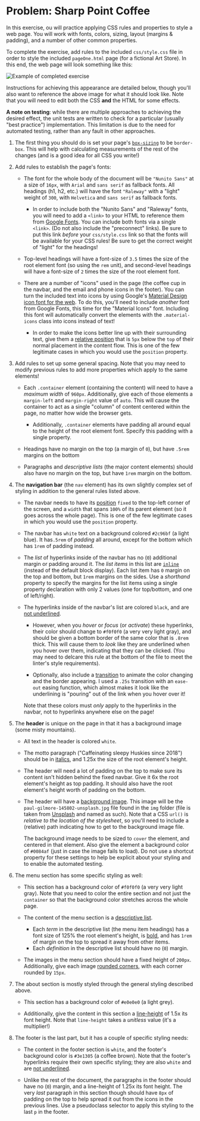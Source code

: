 # Problem: Sharp Point Coffee

In this exercise, ou will practice applying CSS rules and properties to style a web page. You will work with fonts, colors, sizing, layout (margins & padding), and a number of other common properties.

To complete the exercise, add rules to the included `css/style.css` file in order to style the included `pageOne.html` page (for a fictional Art Store). In this end, the web page will look something like this:

![Example of completed exercise](img/sample-solution.png)

Instructions for achieving this appearance are detailed below, though you'll also want to reference the above image for what it should look like. Note that you will need to edit both the CSS **and** the HTML for some effects.

**A note on testing**: while there are multiple approaches to achieving the desired effect, the unit tests are written to check for a particular (usually "best practice") implementation. This limitation is due to the need for automated testing, rather than any fault in other approaches.

1. The first thing you should do is set your page's [`box-sizing`](https://info340.github.io/css-layouts.html#box-sizing) to be `border-box`. This will help with calculating measurements of the rest of the changes (and is a good idea for all CSS you write!)

2. Add rules to establish the page's fonts:

    - The font for the whole body of the document will be `"Nunito Sans"` at a size of `16px`, with `Arial` and `sans serif` as fallback fonts. All headings (h1, h2, etc.) will have the font `"Raleway"` with a "light" weight of `300`, with `Helvetica` and `sans serif` as fallback fonts.

        - In order to include both the "Nunito Sans" and "Raleway" fonts, you will need to add a `<link>` to your HTML to reference them from [Google Fonts](https://fonts.google.com/). You can include both fonts via a single `<link>`. (Do not also include the "preconnect" links). Be sure to put this link _before_ your `css/style.css` link so that the fonts will be available for your CSS rules! Be sure to get the correct weight of "light" for the headings!

    - Top-level headings will have a font-size of `3.5` times the size of the root element font (so using the `rem` unit), and second-level headings will have a font-size of `2` times the size of the root element font.

    - There are a number of "icons" used in the page (the coffee cup in the navbar, and the email and phone icons in the footer). You can turn the included text into icons by using Google's [Material Design icon font for the web](https://google.github.io/material-design-icons/#icon-font-for-the-web). To do this, you'll need to include _another_ font from Google Fonts, this time for the "Material Icons" font. Including this font will automatically convert the elements with the `.material-icons` class into icons instead of text!

        - In order to make the icons better line up with their surrounding text, give them a [relative position](https://developer.mozilla.org/en-US/docs/Web/CSS/position) that is `5px` below the `top` of their normal placement in the content flow. This is one of the few legitimate cases in which you would use the `position` property.

3. Add rules to set up some general spacing. Note that you may need to modify previous rules to add more properties which apply to the same elements!

    - Each `.container` element (containing the content) will need to have a _maximum width_ of `960px`. Additionally, give each of those elements a `margin-left` and `margin-right` value of `auto`. This will cause the container to act as a single "column" of content centered within the page, no matter how wide the browser gets.

        - Additionally, `.container` elements have padding all around equal to the height of the root element font. Specify this padding with a single property.

    - Headings have no margin on the top (a margin of `0`), but have `.5rem` margins on the bottom

    - Paragraphs and _descriptive lists_ (the major content elements) should also have no margin on the top, but have `1rem` margin on the bottom.

4. The **navigation bar** (the `nav` element) has its own slightly complex set of styling in addition to the general rules listed above.

    - The navbar needs to have its [position](https://developer.mozilla.org/en-US/docs/Web/CSS/position) `fixed` to the top-left corner of the screen, and a `width` that spans `100%` of its parent element (so it goes across the whole page). This is one of the few legitimate cases in which you would use the `position` property.

    - The navbar has `white` text on a background colored `#2c96bf` (a light blue). It has`.5rem` of _padding_ all around, except for the bottom which has `1rem` of padding instead.

    -  The _list_ of hyperlinks inside of the navbar has no (`0`) additional margin or padding around it. The _list items_ in this list are [`inline`](https://developer.mozilla.org/en-US/docs/Web/CSS/display) (instead of the default block display). Each list item has `0` margin on the top and bottom, but `1rem` margins on the sides. Use a _shorthand_ property to specify the margins for the list items using a single property declaration with only 2 values (one for top/bottom, and one of left/right).

    - The hyperlinks inside of the navbar's list are colored `black`, and are [not underlined](https://developer.mozilla.org/en-US/docs/Web/CSS/text-decoration).

        - However, when you _hover_ or _focus_ (or _activate_) these hyperlinks, their color should change to `#f0f0f0` (a very very light gray), and should be given a bottom border of the same color that is `.8rem` thick. This will cause them to _look_ like they are underlined when you hover over them, indicating that they can be clicked. (You may need to delcare this rule at the bottom of the file to meet the linter's style requirements).

        - Optionally, also include a [transition](https://developer.mozilla.org/en-US/docs/Web/CSS/transition) to animate the color changing and the border appearing. I used a `.25s` transition with an `ease-out` easing function, which almost makes it look like the underlining is "pouring" out of the link when you hover over it!

        Note that these colors must _only_ apply to the hyperlinks in the navbar, not to hyperlinks anywhere else on the page!

5. The **header** is unique on the page in that it has a background image (some misty mountains).

    - All text in the header is colored `white`. 
    
    - The motto paragraph ("Caffeinating sleepy Huskies since 2018") should be in [italics](https://developer.mozilla.org/en-US/docs/Web/CSS/font-style), and 1.25x the size of the root element's height.

    - The header will need a lot of padding on the top to make sure its content isn't hidden behind the fixed navbar. Give it 6x the root element's height as top padding. It should also have the root element's height worth of padding on the bottom.

    - The header will have a [background image](https://info340.github.io/css-options.html#backgrounds-and-images). This image will be the `paul-gilmore-145802-unsplash.jpg` file found in the `img` folder (file is taken from [Unsplash](https://unsplash.com/) and named as such). Note that a CSS `url()` is _relative to the location of the stylesheet_, so you'll need to include a (relative) path indicating how to get to the background image file.

        The background image needs to be sized to `cover` the element, and centered in that element. Also give the element a background color of `#0084af` (just in case the image fails to load). Do not use a shortcut property for these settings to help be explicit about your styling and to enable the automated testing.


6. The menu section has some specific styling as well:

    - This section has a background color of `#f0f0f0` (a very very light gray). Note that you need to color the entire section and not just the `container` so that the background color stretches across the whole page.

    - The content of the menu section is a [descriptive list](https://developer.mozilla.org/en-US/docs/Web/HTML/Element/dl). 
        - Each _term_ in the descriptive list (the menu item headings) has a font size of 125% the root element's height, is [bold](https://developer.mozilla.org/en-US/docs/Web/CSS/font-weight), and has `1rem` of margin on the top to spread it away from other items.
        - Each _definition_ in the descriptive list should have no (`0`) margin.

    -  The images in the menu section should have a fixed height of `200px`. Additionally, give each image [rounded corners](https://developer.mozilla.org/en-US/docs/Web/CSS/border-radius), with each corner rounded by `15px`.


7. The about section is mostly styled through the general styling described above.

    - This section has a background color of `#e0e0e0` (a light grey). 

    - Additionally, give the content in this section a [line-height](https://developer.mozilla.org/en-US/docs/Web/CSS/line-height) of 1.5x its font height. Note that `line-height` takes a _unitless_ value (it's a multiplier!)

8. The footer is the last part, but it has a couple of specific styling needs:

    - The content in the footer section is `white`, and the footer's background color is `#3e1305` (a coffee brown). Note that the footer's hyperlinks require their own specific styling; they are also `white` and are [not underlined](https://developer.mozilla.org/en-US/docs/Web/CSS/text-decoration).

    - Unlike the rest of the document, the paragraphs in the footer should have no (`0`) margin, and a line-height of 1.25x its font height. The very _last_ paragraph in this section though should have `8px` of padding on the top to help spread it out from the icons in the previous lines. Use a pseudoclass selector to apply this styling to the last `p` in the footer.